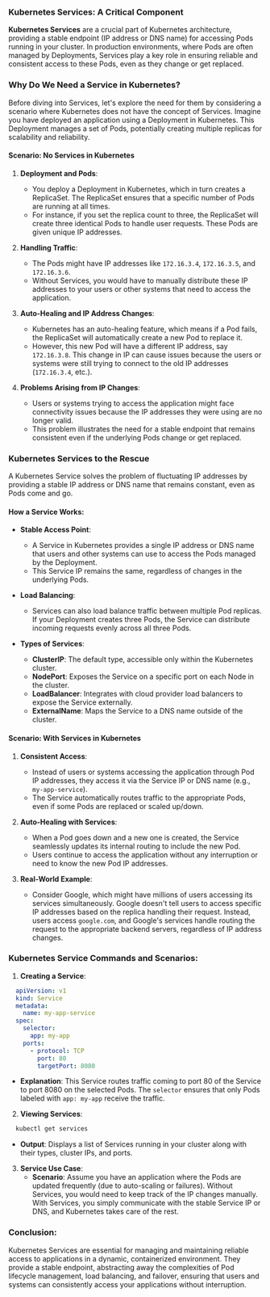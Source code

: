 ### Kubernetes Services: A Critical Component

**Kubernetes Services** are a crucial part of Kubernetes architecture, providing a stable endpoint (IP address or DNS name) for accessing Pods running in your cluster. In production environments, where Pods are often managed by Deployments, Services play a key role in ensuring reliable and consistent access to these Pods, even as they change or get replaced.

### Why Do We Need a Service in Kubernetes?

Before diving into Services, let's explore the need for them by considering a scenario where Kubernetes does not have the concept of Services. Imagine you have deployed an application using a Deployment in Kubernetes. This Deployment manages a set of Pods, potentially creating multiple replicas for scalability and reliability.

#### Scenario: No Services in Kubernetes

1. **Deployment and Pods**: 
   - You deploy a Deployment in Kubernetes, which in turn creates a ReplicaSet. The ReplicaSet ensures that a specific number of Pods are running at all times.
   - For instance, if you set the replica count to three, the ReplicaSet will create three identical Pods to handle user requests. These Pods are given unique IP addresses.

2. **Handling Traffic**:
   - The Pods might have IP addresses like `172.16.3.4`, `172.16.3.5`, and `172.16.3.6`.
   - Without Services, you would have to manually distribute these IP addresses to your users or other systems that need to access the application.

3. **Auto-Healing and IP Address Changes**:
   - Kubernetes has an auto-healing feature, which means if a Pod fails, the ReplicaSet will automatically create a new Pod to replace it.
   - However, this new Pod will have a different IP address, say `172.16.3.8`. This change in IP can cause issues because the users or systems were still trying to connect to the old IP addresses (`172.16.3.4`, etc.).

4. **Problems Arising from IP Changes**:
   - Users or systems trying to access the application might face connectivity issues because the IP addresses they were using are no longer valid.
   - This problem illustrates the need for a stable endpoint that remains consistent even if the underlying Pods change or get replaced.

### Kubernetes Services to the Rescue

A Kubernetes Service solves the problem of fluctuating IP addresses by providing a stable IP address or DNS name that remains constant, even as Pods come and go. 

#### How a Service Works:

- **Stable Access Point**: 
  - A Service in Kubernetes provides a single IP address or DNS name that users and other systems can use to access the Pods managed by the Deployment.
  - This Service IP remains the same, regardless of changes in the underlying Pods.

- **Load Balancing**:
  - Services can also load balance traffic between multiple Pod replicas. If your Deployment creates three Pods, the Service can distribute incoming requests evenly across all three Pods.
  
- **Types of Services**:
  - **ClusterIP**: The default type, accessible only within the Kubernetes cluster.
  - **NodePort**: Exposes the Service on a specific port on each Node in the cluster.
  - **LoadBalancer**: Integrates with cloud provider load balancers to expose the Service externally.
  - **ExternalName**: Maps the Service to a DNS name outside of the cluster.

#### Scenario: With Services in Kubernetes

1. **Consistent Access**:
   - Instead of users or systems accessing the application through Pod IP addresses, they access it via the Service IP or DNS name (e.g., `my-app-service`).
   - The Service automatically routes traffic to the appropriate Pods, even if some Pods are replaced or scaled up/down.

2. **Auto-Healing with Services**:
   - When a Pod goes down and a new one is created, the Service seamlessly updates its internal routing to include the new Pod.
   - Users continue to access the application without any interruption or need to know the new Pod IP addresses.

3. **Real-World Example**:
   - Consider Google, which might have millions of users accessing its services simultaneously. Google doesn't tell users to access specific IP addresses based on the replica handling their request. Instead, users access `google.com`, and Google's services handle routing the request to the appropriate backend servers, regardless of IP address changes.

### Kubernetes Service Commands and Scenarios:

1. **Creating a Service**:
 ```yaml
   apiVersion: v1
   kind: Service
   metadata:
     name: my-app-service
   spec:
     selector:
       app: my-app
     ports:
       - protocol: TCP
         port: 80
         targetPort: 8080
 ```
   - **Explanation**: This Service routes traffic coming to port 80 of the Service to port 8080 on the selected Pods. The `selector` ensures that only Pods labeled with `app: my-app` receive the traffic.

2. **Viewing Services**:
 ```bash
   kubectl get services
 ```
   - **Output**: Displays a list of Services running in your cluster along with their types, cluster IPs, and ports.

3. **Service Use Case**:
   - **Scenario**: Assume you have an application where the Pods are updated frequently (due to auto-scaling or failures). Without Services, you would need to keep track of the IP changes manually. With Services, you simply communicate with the stable Service IP or DNS, and Kubernetes takes care of the rest.

### Conclusion:

Kubernetes Services are essential for managing and maintaining reliable access to applications in a dynamic, containerized environment. They provide a stable endpoint, abstracting away the complexities of Pod lifecycle management, load balancing, and failover, ensuring that users and systems can consistently access your applications without interruption.